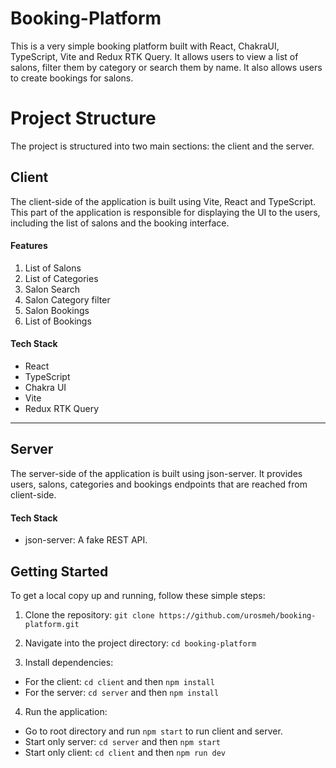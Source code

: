 # Booking-Platform

This is a very simple booking platform built with React, ChakraUI, TypeScript, Vite and Redux RTK Query. It allows users to view a list of salons, filter them by category or search them by name. It also allows users to create bookings for salons. 

# Project Structure

The project is structured into two main sections: the client and the server.

## Client

The client-side of the application is built using Vite, React and TypeScript. This part of the application is responsible for displaying the UI to the users, including the list of salons and the booking interface.

#### Features

1. List of Salons
2. List of Categories
3. Salon Search
4. Salon Category filter
5. Salon Bookings
6. List of Bookings

#### Tech Stack

- React
- TypeScript
- Chakra UI
- Vite
- Redux RTK Query

---

## Server

The server-side of the application is built using json-server. It provides users, salons, categories and bookings endpoints that are reached from client-side.

#### Tech Stack

- json-server: A fake REST API.

## Getting Started

To get a local copy up and running, follow these simple steps:

1. Clone the repository: `git clone https://github.com/urosmeh/booking-platform.git`

2. Navigate into the project directory: `cd booking-platform`

3. Install dependencies:
  - For the client: `cd client` and then `npm install`
  - For the server: `cd server` and then `npm install`

4. Run the application:
  - Go to root directory and run `npm start` to run client and server. 
  - Start only server: `cd server` and then `npm start`
  - Start only client: `cd client` and then `npm run dev`
